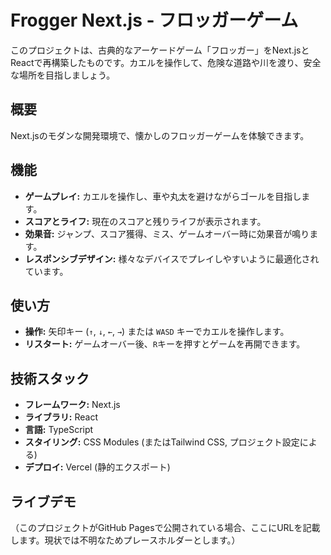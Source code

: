 # Frogger Next.js - フロッガーゲーム

このプロジェクトは、古典的なアーケードゲーム「フロッガー」をNext.jsとReactで再構築したものです。カエルを操作して、危険な道路や川を渡り、安全な場所を目指しましょう。

## 概要

Next.jsのモダンな開発環境で、懐かしのフロッガーゲームを体験できます。

## 機能

-   **ゲームプレイ:** カエルを操作し、車や丸太を避けながらゴールを目指します。
-   **スコアとライフ:** 現在のスコアと残りライフが表示されます。
-   **効果音:** ジャンプ、スコア獲得、ミス、ゲームオーバー時に効果音が鳴ります。
-   **レスポンシブデザイン:** 様々なデバイスでプレイしやすいように最適化されています。

## 使い方

-   **操作:** 矢印キー (`↑`, `↓`, `←`, `→`) または `WASD` キーでカエルを操作します。
-   **リスタート:** ゲームオーバー後、`R`キーを押すとゲームを再開できます。

## 技術スタック

-   **フレームワーク:** Next.js
-   **ライブラリ:** React
-   **言語:** TypeScript
-   **スタイリング:** CSS Modules (またはTailwind CSS, プロジェクト設定による)
-   **デプロイ:** Vercel (静的エクスポート)

## ライブデモ

（このプロジェクトがGitHub Pagesで公開されている場合、ここにURLを記載します。現状では不明なためプレースホルダーとします。）